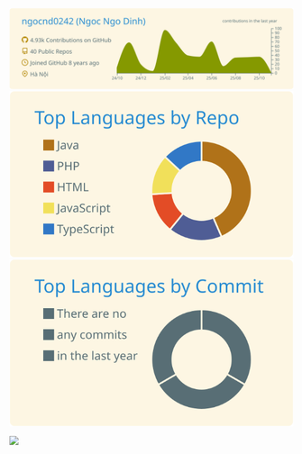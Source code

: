 ![](https://raw.githubusercontent.com/ngocnd0242/ngocnd0242/master/profile-summary-card-output/solarized/0-profile-details.svg)
![](https://raw.githubusercontent.com/ngocnd0242/ngocnd0242/master/profile-summary-card-output/solarized/1-repos-per-language.svg)
![](https://raw.githubusercontent.com/ngocnd0242/ngocnd0242/master/profile-summary-card-output/solarized/2-most-commit-language.svg)

![](https://komarev.com/ghpvc/?username=ngocnd0242&color=green)
